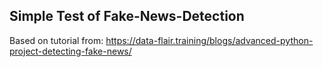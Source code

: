 ## Simple Test of Fake-News-Detection

Based on tutorial from: https://data-flair.training/blogs/advanced-python-project-detecting-fake-news/
